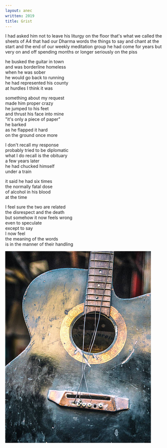 ```yaml
---
layout: anec
written: 2019
title: Grist
---
```


<div class="poem">
I had asked him  
not to leave  
his liturgy on the floor  
that's what we called  
the sheets of A4  
that had our Dharma words  
the things to say and chant  
at the start and the end  
of our weekly meditation group    
he had come for years  
but very on and off  
spending months or longer  
seriously on the piss


he busked the guitar in town  
and was borderline homeless  
when he was sober  
he would go back to running  
he had represented his county  
at hurdles I think it was  


something about my request  
made him proper crazy  
he jumped to his feet  
and thrust his face into mine  
"it's only a piece of paper"  
he barked  
as he flapped it hard  
on the ground once more


I don't recall my response  
probably tried to be diplomatic  
what I do recall is the obituary  
a few years later  
he had chucked himself  
under a train  


it said he had six times  
the normally fatal dose  
of alcohol in his blood  
at the time  


I feel sure the two are related  
the disrespect and the death  
but somehow it now feels wrong  
even to speculate  
except to say  
I now feel  
the meaning of the words  
is in the manner of their handling  
</div>

![broken guitar](/assets/images/bucket/brokenGuitar.jpg "broken guitar") 
